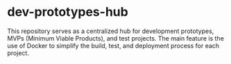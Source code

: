 # dev-prototypes-hub

This repository serves as a centralized hub for development prototypes, MVPs (Minimum Viable Products), and test projects. The main feature is the use of Docker to simplify the build, test, and deployment process for each project.
